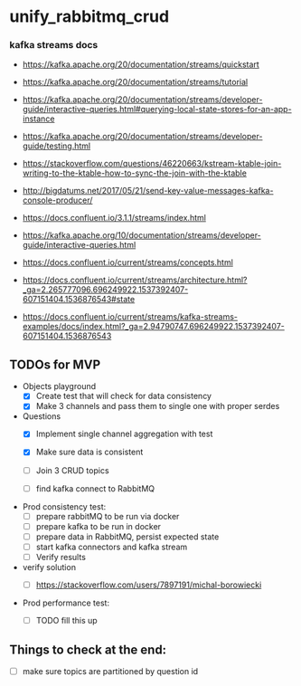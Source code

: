 # unify_rabbitmq_crud

### kafka streams docs

* https://kafka.apache.org/20/documentation/streams/quickstart
* https://kafka.apache.org/20/documentation/streams/tutorial
* https://kafka.apache.org/20/documentation/streams/developer-guide/interactive-queries.html#querying-local-state-stores-for-an-app-instance

* https://kafka.apache.org/20/documentation/streams/developer-guide/testing.html
* https://stackoverflow.com/questions/46220663/kstream-ktable-join-writing-to-the-ktable-how-to-sync-the-join-with-the-ktable
* http://bigdatums.net/2017/05/21/send-key-value-messages-kafka-console-producer/
* https://docs.confluent.io/3.1.1/streams/index.html
* https://kafka.apache.org/10/documentation/streams/developer-guide/interactive-queries.html
* https://docs.confluent.io/current/streams/concepts.html
* https://docs.confluent.io/current/streams/architecture.html?_ga=2.265777096.696249922.1537392407-607151404.1536876543#state
* https://docs.confluent.io/current/streams/kafka-streams-examples/docs/index.html?_ga=2.94790747.696249922.1537392407-607151404.1536876543


## TODOs for MVP

* Objects playground
    * [x] Create test that will check for data consistency
    * [x] Make 3 channels and pass them to single one with proper serdes
    
* Questions
    * [x] Implement single channel aggregation with test
    * [x] Make sure data is consistent
    * [ ] Join 3 CRUD topics
    * [ ] find kafka connect to RabbitMQ
    
    
* Prod consistency test:
    * [ ] prepare rabbitMQ to be run via docker
    * [ ] prepare kafka to be run in docker
    * [ ] prepare data in RabbitMQ, persist expected state
    * [ ] start kafka connectors and kafka stream
    * [ ] Verify results

* verify solution
    * [ ] https://stackoverflow.com/users/7897191/michal-borowiecki

    
* Prod performance test:
    * [ ] TODO fill this up
    

     
## Things to check at the end:
* [ ] make sure topics are partitioned by question id
